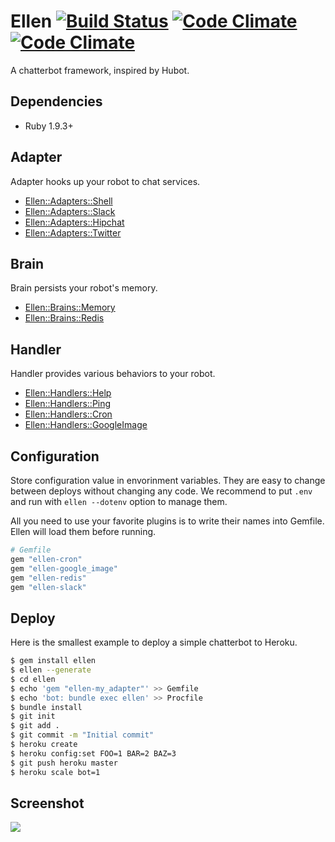 # Ellen [![Build Status](https://travis-ci.org/r7kamura/ellen.png)](https://travis-ci.org/r7kamura/ellen) [![Code Climate](https://codeclimate.com/github/r7kamura/ellen.png)](https://codeclimate.com/github/r7kamura/ellen) [![Code Climate](https://codeclimate.com/github/r7kamura/ellen/coverage.png)](https://codeclimate.com/github/r7kamura/ellen)

A chatterbot framework, inspired by Hubot.

## Dependencies
* Ruby 1.9.3+

## Adapter
Adapter hooks up your robot to chat services.

* [Ellen::Adapters::Shell](https://github.com/r7kamura/ellen/blob/master/lib/ellen/adapters/shell.rb)
* [Ellen::Adapters::Slack](https://github.com/r7kamura/ellen-slack)
* [Ellen::Adapters::Hipchat](https://github.com/r7kamura/ellen-hipchat)
* [Ellen::Adapters::Twitter](https://github.com/r7kamura/ellen-twitter)

## Brain
Brain persists your robot's memory.

* [Ellen::Brains::Memory](https://github.com/r7kamura/ellen/blob/master/lib/ellen/brains/memory.rb)
* [Ellen::Brains::Redis](https://github.com/r7kamura/ellen-redis)

## Handler
Handler provides various behaviors to your robot.

* [Ellen::Handlers::Help](https://github.com/r7kamura/ellen/blob/master/lib/ellen/handlers/help.rb)
* [Ellen::Handlers::Ping](https://github.com/r7kamura/ellen/blob/master/lib/ellen/handlers/ping.rb)
* [Ellen::Handlers::Cron](https://github.com/r7kamura/ellen-cron)
* [Ellen::Handlers::GoogleImage](https://github.com/r7kamura/ellen-google_image)

## Configuration
Store configuration value in envorinment variables.
They are easy to change between deploys without changing any code.
We recommend to put `.env` and run with `ellen --dotenv` option to manage them.

All you need to use your favorite plugins is to write their names into Gemfile.
Ellen will load them before running.

```ruby
# Gemfile
gem "ellen-cron"
gem "ellen-google_image"
gem "ellen-redis"
gem "ellen-slack"
```

## Deploy
Here is the smallest example to deploy a simple chatterbot to Heroku.

```sh
$ gem install ellen
$ ellen --generate
$ cd ellen
$ echo 'gem "ellen-my_adapter"' >> Gemfile
$ echo 'bot: bundle exec ellen' >> Procfile
$ bundle install
$ git init
$ git add .
$ git commit -m "Initial commit"
$ heroku create
$ heroku config:set FOO=1 BAR=2 BAZ=3
$ git push heroku master
$ heroku scale bot=1
```

## Screenshot
![](https://raw.githubusercontent.com/r7kamura/ellen/master/images/screenshot.png)
